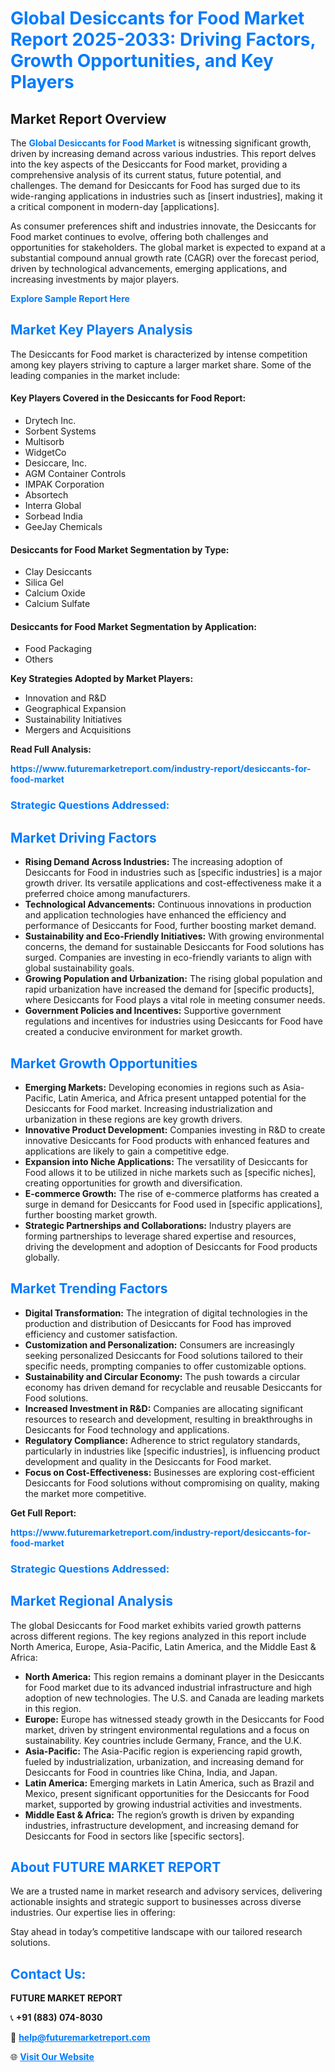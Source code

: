 <h1 style="color: #007BFF;">Global Desiccants for Food Market Report 2025-2033: Driving Factors, Growth Opportunities, and Key Players</h1>

<section id="overview">
<h2>Market Report Overview</h2>
<p>The <a href="https://www.futuremarketreport.com/industry-report/desiccants-for-food-market" style="color: #007BFF; text-decoration: none;"><strong>Global Desiccants for Food Market</strong></a> is witnessing significant growth, driven by increasing demand across various industries. This report delves into the key aspects of the Desiccants for Food market, providing a comprehensive analysis of its current status, future potential, and challenges. The demand for Desiccants for Food has surged due to its wide-ranging applications in industries such as [insert industries], making it a critical component in modern-day [applications].</p>
<p>As consumer preferences shift and industries innovate, the Desiccants for Food market continues to evolve, offering both challenges and opportunities for stakeholders. The global market is expected to expand at a substantial compound annual growth rate (CAGR) over the forecast period, driven by technological advancements, emerging applications, and increasing investments by major players.</p>
</section>

<section id="overview">
<p><a href="https://www.futuremarketreport.com/request-sample/reportId=58854" style="color: #007BFF; text-decoration: none;"><strong>Explore Sample Report Here</strong></a></p>
</section>

<section id="key-players">
<h2 style="color: #007BFF;">Market Key Players Analysis</h2>
<p>The Desiccants for Food market is characterized by intense competition among key players striving to capture a larger market share. Some of the leading companies in the market include:</p>
<h4>Key Players Covered in the Desiccants for Food Report:</h4>
<ul><li>Drytech Inc.</li><li>Sorbent Systems</li><li>Multisorb</li><li>WidgetCo</li><li>Desiccare, Inc.</li><li>AGM Container Controls</li><li>IMPAK Corporation</li><li>Absortech</li><li>Interra Global</li><li>Sorbead India</li><li>GeeJay Chemicals</li></ul>
<h4>Desiccants for Food Market Segmentation by Type:</h4>
<ul><li>Clay Desiccants</li><li>Silica Gel</li><li>Calcium Oxide</li><li>Calcium Sulfate</li></ul>

<h4>Desiccants for Food Market Segmentation by Application:</h4>
<ul><li>Food Packaging</li><li>Others</li></ul>
<p><strong>Key Strategies Adopted by Market Players:</strong></p>
<ul>
<li>Innovation and R&D</li>
<li>Geographical Expansion</li>
<li>Sustainability Initiatives</li>
<li>Mergers and Acquisitions</li>
</ul>
</section>

<section>
<p><strong>Read Full Analysis: </strong></p><a href="https://www.futuremarketreport.com/industry-report/desiccants-for-food-market" style="color: #007BFF; text-decoration: none;"><strong>https://www.futuremarketreport.com/industry-report/desiccants-for-food-market</strong></a>
<h3 style="color: #007BFF;">Strategic Questions Addressed:</h3>
</section>

<section id="driving-factors">
<h2 style="color: #007BFF;">Market Driving Factors</h2>
<ul>
<li><strong>Rising Demand Across Industries:</strong> The increasing adoption of Desiccants for Food in industries such as [specific industries] is a major growth driver. Its versatile applications and cost-effectiveness make it a preferred choice among manufacturers.</li>
<li><strong>Technological Advancements:</strong> Continuous innovations in production and application technologies have enhanced the efficiency and performance of Desiccants for Food, further boosting market demand.</li>
<li><strong>Sustainability and Eco-Friendly Initiatives:</strong> With growing environmental concerns, the demand for sustainable Desiccants for Food solutions has surged. Companies are investing in eco-friendly variants to align with global sustainability goals.</li>
<li><strong>Growing Population and Urbanization:</strong> The rising global population and rapid urbanization have increased the demand for [specific products], where Desiccants for Food plays a vital role in meeting consumer needs.</li>
<li><strong>Government Policies and Incentives:</strong> Supportive government regulations and incentives for industries using Desiccants for Food have created a conducive environment for market growth.</li>
</ul>
</section>

<section id="growth-opportunities">
<h2 style="color: #007BFF;">Market Growth Opportunities</h2>
<ul>
<li><strong>Emerging Markets:</strong> Developing economies in regions such as Asia-Pacific, Latin America, and Africa present untapped potential for the Desiccants for Food market. Increasing industrialization and urbanization in these regions are key growth drivers.</li>
<li><strong>Innovative Product Development:</strong> Companies investing in R&D to create innovative Desiccants for Food products with enhanced features and applications are likely to gain a competitive edge.</li>
<li><strong>Expansion into Niche Applications:</strong> The versatility of Desiccants for Food allows it to be utilized in niche markets such as [specific niches], creating opportunities for growth and diversification.</li>
<li><strong>E-commerce Growth:</strong> The rise of e-commerce platforms has created a surge in demand for Desiccants for Food used in [specific applications], further boosting market growth.</li>
<li><strong>Strategic Partnerships and Collaborations:</strong> Industry players are forming partnerships to leverage shared expertise and resources, driving the development and adoption of Desiccants for Food products globally.</li>
</ul>
</section>

<section id="trending-factors">
<h2 style="color: #007BFF;">Market Trending Factors</h2>
<ul>
<li><strong>Digital Transformation:</strong> The integration of digital technologies in the production and distribution of Desiccants for Food has improved efficiency and customer satisfaction.</li>
<li><strong>Customization and Personalization:</strong> Consumers are increasingly seeking personalized Desiccants for Food solutions tailored to their specific needs, prompting companies to offer customizable options.</li>
<li><strong>Sustainability and Circular Economy:</strong> The push towards a circular economy has driven demand for recyclable and reusable Desiccants for Food solutions.</li>
<li><strong>Increased Investment in R&D:</strong> Companies are allocating significant resources to research and development, resulting in breakthroughs in Desiccants for Food technology and applications.</li>
<li><strong>Regulatory Compliance:</strong> Adherence to strict regulatory standards, particularly in industries like [specific industries], is influencing product development and quality in the Desiccants for Food market.</li>
<li><strong>Focus on Cost-Effectiveness:</strong> Businesses are exploring cost-efficient Desiccants for Food solutions without compromising on quality, making the market more competitive.</li>
</ul>
</section>

<section>
<p><strong>Get Full Report: </strong></p><a href="https://www.futuremarketreport.com/industry-report/desiccants-for-food-market" style="color: #007BFF; text-decoration: none;"><strong>https://www.futuremarketreport.com/industry-report/desiccants-for-food-market</strong></a>
<h3 style="color: #007BFF;">Strategic Questions Addressed:</h3>
</section>


<section id="regional-analysis">
<h2 style="color: #007BFF;">Market Regional Analysis</h2>
<p>The global Desiccants for Food market exhibits varied growth patterns across different regions. The key regions analyzed in this report include North America, Europe, Asia-Pacific, Latin America, and the Middle East & Africa:</p>
<ul>
<li><strong>North America:</strong> This region remains a dominant player in the Desiccants for Food market due to its advanced industrial infrastructure and high adoption of new technologies. The U.S. and Canada are leading markets in this region.</li>
<li><strong>Europe:</strong> Europe has witnessed steady growth in the Desiccants for Food market, driven by stringent environmental regulations and a focus on sustainability. Key countries include Germany, France, and the U.K.</li>
<li><strong>Asia-Pacific:</strong> The Asia-Pacific region is experiencing rapid growth, fueled by industrialization, urbanization, and increasing demand for Desiccants for Food in countries like China, India, and Japan.</li>
<li><strong>Latin America:</strong> Emerging markets in Latin America, such as Brazil and Mexico, present significant opportunities for the Desiccants for Food market, supported by growing industrial activities and investments.</li>
<li><strong>Middle East & Africa:</strong> The region’s growth is driven by expanding industries, infrastructure development, and increasing demand for Desiccants for Food in sectors like [specific sectors].</li>
</ul>
</section>

<footer>
<h2 style="color: #007BFF;">About FUTURE MARKET REPORT</h2>
<p>We are a trusted name in market research and advisory services, delivering actionable insights and strategic support to businesses across diverse industries. Our expertise lies in offering:</p>

<p>Stay ahead in today’s competitive landscape with our tailored research solutions.</p>

<h2 style="color: #007BFF;">Contact Us:</h2>
<p><strong>FUTURE MARKET REPORT</strong></p>
<p>📞 <strong>+91 (883) 074-8030</strong></p>
<p>📧 <strong><a href="mailto:help@futuremarketreport.com" style="color: #007BFF;">help@futuremarketreport.com</a></strong></p>
<p>🌐 <strong><a href="https://www.futuremarketreport.com/" style="color: #007BFF;">Visit Our Website</a></strong></p>
</footer>